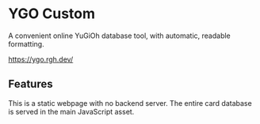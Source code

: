 # YGO Custom

A convenient online YuGiOh database tool, with automatic, readable formatting.

https://ygo.rgh.dev/

## Features

This is a static webpage with no backend server.
The entire card database is served in the main JavaScript asset.
